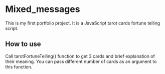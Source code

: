 # Mixed_messages
This is my first portfolio project. It is a JavaScript tarot cards fortune telling script.
## How to use
Call tarotFortuneTelling() function to get 3 cards and brief explanation of their meaning. You can pass different number of cards as an argument to this function.
